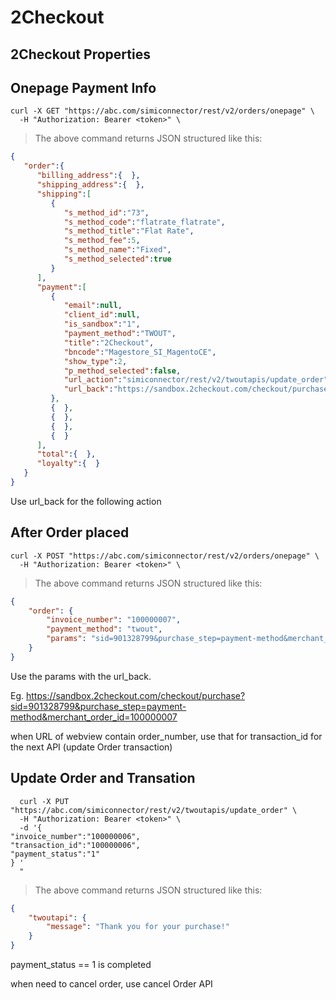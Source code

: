 # 2Checkout

## 2Checkout Properties


## Onepage Payment Info

```shell
curl -X GET "https://abc.com/simiconnector/rest/v2/orders/onepage" \
  -H "Authorization: Bearer <token>" \
```

> The above command returns JSON structured like this:

```json
{  
   "order":{  
      "billing_address":{  },
      "shipping_address":{  },
      "shipping":[  
         {  
            "s_method_id":"73",
            "s_method_code":"flatrate_flatrate",
            "s_method_title":"Flat Rate",
            "s_method_fee":5,
            "s_method_name":"Fixed",
            "s_method_selected":true
         }
      ],
      "payment":[  
         {  
            "email":null,
            "client_id":null,
            "is_sandbox":"1",
            "payment_method":"TWOUT",
            "title":"2Checkout",
            "bncode":"Magestore_SI_MagentoCE",
            "show_type":2,
            "p_method_selected":false,
            "url_action":"simiconnector/rest/v2/twoutapis/update_order",
            "url_back":"https://sandbox.2checkout.com/checkout/purchase"
         },
         {  },
         {  },
         {  },
         {  }
      ],
      "total":{  },
      "loyalty":{  }
   }
}
```
Use url_back for the following action

## After Order placed

```shell
curl -X POST "https://abc.com/simiconnector/rest/v2/orders/onepage" \
  -H "Authorization: Bearer <token>" \
```

> The above command returns JSON structured like this:

```json
{
    "order": {
        "invoice_number": "100000007",
        "payment_method": "twout",
        "params": "sid=901328799&purchase_step=payment-method&merchant_order_id=100000007&email=test@simicart.com&first_name=abc&last_name=Company&phone=123&country=AL&street_address=Tan Mai, Hoang Mai&street_address2=Tan Mai, Hoang Mai&city=Ha Noi&state=XX&zip=10000&ship_name=abc Company&ship_country=AL&ship_street_address=Tan Mai, Hoang Mai&ship_street_address2=Tan Mai, Hoang Mai&ship_city=Ha Noi&ship_state=&ship_zip=10000&sh_cost=5&sh_weight=2&ship_method=Flat Rate - Fixed&2co_tax=0&2co_cart_type=magento&currency_code=USD&mode=2CO&li_0_type=product&li_0_product_id=750&li_0_quantity=1&li_0_name= Olympus Stylus 750 7.1MP Digital Camera&li_0_description=&li_0_price=161.94&li_1_type=shipping&li_1_name=Flat Rate - Fixed&li_1_price=5"
    }
}
```
Use the params with the url_back.

Eg. https://sandbox.2checkout.com/checkout/purchase?sid=901328799&purchase_step=payment-method&merchant_order_id=100000007

when URL of webview contain order_number, use that for transaction_id for the next API (update Order transaction)

## Update Order and Transation

```shell
  curl -X PUT "https://abc.com/simiconnector/rest/v2/twoutapis/update_order" \
  -H "Authorization: Bearer <token>" \
  -d '{  
"invoice_number":"100000006",
"transaction_id":"100000006",
"payment_status":"1"
} '
  "
```

> The above command returns JSON structured like this:

```json
{
    "twoutapi": {
        "message": "Thank you for your purchase!"
    }
}

```
payment_status == 1 is completed

when need to cancel order, use cancel Order API

